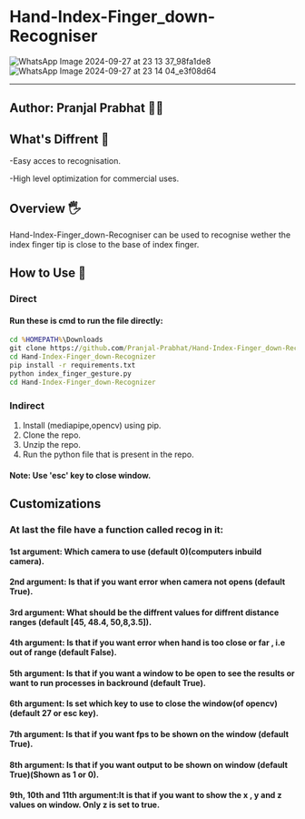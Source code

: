 # Hand-Index-Finger_down-Recogniser
![WhatsApp Image 2024-09-27 at 23 13 37_98fa1de8](https://github.com/user-attachments/assets/6b31ebf1-32f9-4e7a-8a8b-1239933a22cf)
![WhatsApp Image 2024-09-27 at 23 14 04_e3f08d64](https://github.com/user-attachments/assets/166cd51e-0db8-4b27-bf93-8491999b7639)


---
Author: Pranjal Prabhat 👨‍🔬
---

## What's Diffrent 👀
-Easy acces to recognisation.

-High level optimization for commercial uses.

## Overview 🖐
Hand-Index-Finger_down-Recogniser can be used to recognise wether the index finger tip is close to the base of index finger.

## How to Use 👀
### Direct
#### Run these is cmd to run the file directly:
```cmd
cd %HOMEPATH%\Downloads
git clone https://github.com/Pranjal-Prabhat/Hand-Index-Finger_down-Recognizer.git
cd Hand-Index-Finger_down-Recognizer
pip install -r requirements.txt
python index_finger_gesture.py
cd Hand-Index-Finger_down-Recognizer
```
### Indirect
1. Install (mediapipe,opencv) using pip.
2. Clone the repo.
3. Unzip the repo.
4. Run the python file that is present in the repo.

#### Note: Use 'esc' key to close window.

## Customizations
### At last the file have a function called recog in it:
#### 1st argument: Which camera to use (default 0)(computers inbuild camera).

#### 2nd argument: Is that if you want error when camera not opens (default True).

#### 3rd argument: What should be the diffrent values for diffrent distance ranges (default [45, 48.4, 50,8,3.5]).

#### 4th argument: Is that if you want error when hand is too close or far , i.e out of range (default False).

#### 5th argument: Is that if you want a window to be open to see the results or want to run processes in backround (default True).

#### 6th argument: Is set which key to use to close the window(of opencv) (default 27 or esc key).

#### 7th argument: Is that if you want fps to be shown on the window (default True). 

#### 8th argument: Is that if you want output to be shown on window (default True)(Shown as 1 or 0).

#### 9th, 10th and 11th argument:It is that if you want to show the x , y and z values on window. Only z is set to true.
